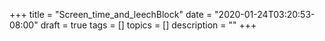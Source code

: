 +++
title = "Screen_time_and_leechBlock"
date = "2020-01-24T03:20:53-08:00"
draft = true
tags = []
topics = []
description = ""
+++

